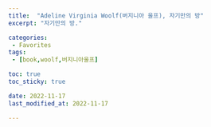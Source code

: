 ```yaml
---
title:  "Adeline Virginia Woolf(버지니아 울프), 자기만의 방"
excerpt: "자기만의 방."

categories:
 - Favorites
tags:
 - [book,woolf,버지니아울프]

toc: true
toc_sticky: true

date: 2022-11-17
last_modified_at: 2022-11-17

---
```


#### 